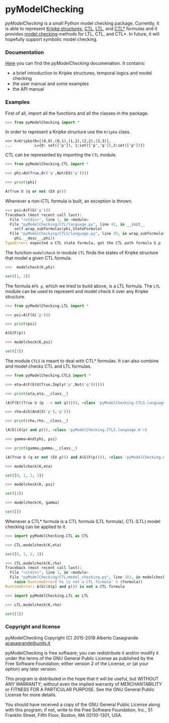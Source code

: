 # pyModelChecking
*pyModelChecking* is a small Python model checking package. Currently, it is able to represent
[Kripke structures][Kripke], [CTL][CTL], [LTL][LTL], and [CTL*][CTLS] formulas and
it provides [model checking][modelchecking] methods for LTL, CTL, and CTL*.
In future, it will hopefully support symbolic model checking.

[Kripke]: https://en.wikipedia.org/wiki/Kripke_structure_%28model_checking%29
[CTL]: https://en.wikipedia.org/wiki/Computation_tree_logic
[modelchecking]: https://en.wikipedia.org/wiki/Model_checking
[LTL]: https://en.wikipedia.org/wiki/Linear_temporal_logic
[CTLS]: https://en.wikipedia.org/wiki/CTL*

### Documentation

[Here][last_doc] you can find the *pyModelChecking* documenation. It contains:
* a brief introduction to Kripke structures, temporal logics and model checking
* the user manual and some examples
* the API manual  

[last_doc]: https://pymodelchecking.readthedocs.io/

### Examples

First of all, import all the functions and all the classes in the package.

```python
>>> from pyModelChecking import *
```

In order to represent a Kripke structure use the `Kripke` class.

```
>>> K=Kripke(R=[(0,0),(0,1),(1,2),(2,2),(3,3)],
...          L={0: set(['p']), 1:set(['p','q']),3:set(['p'])})
```

CTL can be represented by importing the `CTL` module.

```python
>>> from pyModelChecking.CTL import *

>>> phi=AU(True,Or('q',Not(EX('p'))))

>>> print(phi)

A(True U (q or not (EX p)))
```

Whenever a non-CTL formula is built, an exception is thrown.

```python
>>> psi=A(F(G('p')))
Traceback (most recent call last):
  File "<stdin>", line 1, in <module>
  File "pyModelChecking/CTL/language.py", line 42, in __init__
    self.wrap_subformulas(phi,StateFormula)
  File "pyModelChecking/CTLS/language.py", line 59, in wrap_subformulas
    phi.__desc__,phi))
TypeError: expected a CTL state formula, got the CTL path formula G p
```

The function `modelcheck` in module `CTL` finds the states of Kripke structure that model a given CTL formula.

```python
>>>  modelcheck(K,phi)

set([1, 2])
```

The formula `AFG p`, which we tried to build above, is a LTL formula.
The `LTL` module can be used to represent and
model check it over any Kripke structure.

```python
>>> from pyModelChecking.LTL import *

>>> psi=A(F(G('p')))

>>> print(psi)

A(G(F(p))

>>> modelcheck(K,psi)

set([3])
```

The module `CTLS` is meant to deal with CTL* formulas. It can also combine and model checks CTL and LTL formulas.

```python
>>> from pyModelChecking.CTLS import *

>>> eta=A(F(E(U(True,Imply('p',Not('q'))))))

>>> print(eta,eta.__class__)

(A(F(E((True U (p --> not q))))), <class 'pyModelChecking.CTLS.language.A'>)

>>> rho=A(G(And(X('p'),'p')))

>>> print(rho,rho.__class__)

(A(G((X(p) and p))), <class 'pyModelChecking.CTLS.language.A'>)

>>> gamma=And(phi, psi)

>>> print(gamma,gamma.__class__)

(A(True U (q or not (EX p))) and A(G(F(p)))), <class 'pyModelChecking.CTLS.language.And'>)

>>> modelcheck(K,eta)

set([0, 1, 2, 3])

>>> modelcheck(K, psi)

set([3])

>>> modelcheck(K, gamma)

set([])

```

Whenever a CTL* formula is a CTL formula (LTL formula), CTL (LTL) model checking can
be applied to it.

```python
>>> import pyModelChecking.CTL as CTL

>>> CTL.modelcheck(K,eta)

set([0, 1, 2, 3])

>>> CTL.modelcheck(K,rho)
Traceback (most recent call last):
  File "<stdin>", line 1, in <module>
  File "pyModelChecking/CTL/model_checking.py", line 183, in modelcheck
    raise RuntimeError('%s is not a CTL formula' % (formula))
RuntimeError: A(G((X(p) and p))) is not a CTL formula

>>> import pyModelChecking.LTL as LTL

>>> LTL.modelcheck(K,rho)

set([3])
```

### Copyright and license

pyModelChecking
Copyright (C) 2015-2018  Alberto Casagrande <acasagrande@units.it>

pyModelChecking is free software; you can redistribute it and/or
modify it under the terms of the GNU General Public License
as published by the Free Software Foundation; either version 2
of the License, or (at your option) any later version.

This program is distributed in the hope that it will be useful,
but WITHOUT ANY WARRANTY; without even the implied warranty of
MERCHANTABILITY or FITNESS FOR A PARTICULAR PURPOSE.  See the
GNU General Public License for more details.

You should have received a copy of the GNU General Public License
along with this program; if not, write to the Free Software
Foundation, Inc., 51 Franklin Street, Fifth Floor, Boston, MA  02110-1301, USA.
